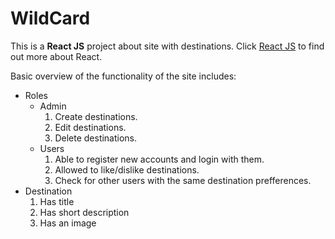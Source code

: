 # WildCard
This is a **React JS** project about site with destinations. Click [React JS](https://reactjs.org/docs/getting-started.html) to find out more about React.

Basic overview of the functionality of the site includes:
* Roles
  * Admin
    1. Create destinations.
    1. Edit destinations.
    1. Delete destinations.
  * Users
    1. Able to register new accounts and login with them.
    1. Allowed to like/dislike destinations.
    1. Check for other users with the same destination prefferences.
* Destination
  1. Has title
  1. Has short description
  1. Has an image
